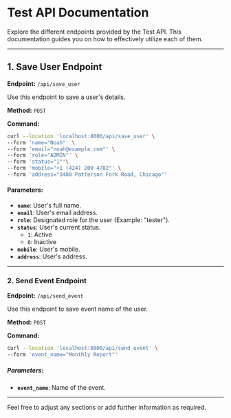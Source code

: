 # Test API Documentation

Explore the different endpoints provided by the Test API. This documentation guides you on how to effectively utilize each of them.

---

## 1. **Save User Endpoint**

**Endpoint:** `/api/save_user`

Use this endpoint to save a user's details.

**Method:** `POST`

**Command:**

```bash
curl --location 'localhost:8000/api/save_user' \
--form 'name="Noah"' \
--form 'email="noah@example.com"' \
--form 'role="ADMIN"' \
--form 'status="1"'\
--form 'mobile="+1 (424) 209 4782"' \
--form 'address="3480 Patterson Fork Road, Chicago"'
```

#### Parameters:

- **`name`**: User's full name.
- **`email`**: User's email address.
- **`role`**: Designated role for the user (Example: "tester").
- **`status`**: User's current status.
  - `1`: Active
  - `0`: Inactive
- **`mobile`**: User's mobile.
- **`address`**: User's address.

---

### 2. Send Event Endpoint

**Endpoint:** `/api/send_event`

Use this endpoint to save event name of the user.

**Method:** `POST`

**Command:**
```bash
curl --location 'localhost:8000/api/send_event' \
--form 'event_name="Monthly Report"'
```

##### Parameters:

- **`event_name`**: Name of the event.

---
Feel free to adjust any sections or add further information as required.
